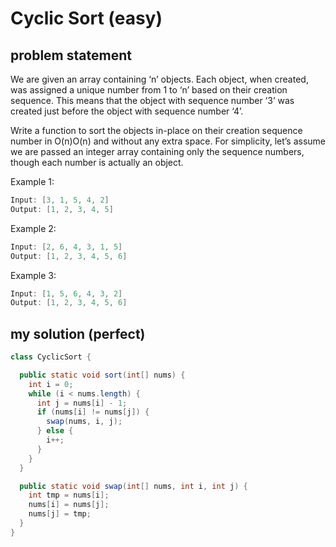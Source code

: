 # Cyclic Sort (easy)

## problem statement

We are given an array containing ‘n’ objects. Each object, when created, was assigned a unique number from 1 to ‘n’ based on their creation sequence. This means that the object with sequence number ‘3’ was created just before the object with sequence number ‘4’.

Write a function to sort the objects in-place on their creation sequence number in O(n)O(n) and without any extra space. For simplicity, let’s assume we are passed an integer array containing only the sequence numbers, though each number is actually an object.

Example 1:

```java
Input: [3, 1, 5, 4, 2]
Output: [1, 2, 3, 4, 5]
```

Example 2:

```java
Input: [2, 6, 4, 3, 1, 5]
Output: [1, 2, 3, 4, 5, 6]
```

Example 3:

```java
Input: [1, 5, 6, 4, 3, 2]
Output: [1, 2, 3, 4, 5, 6]
```

## my solution (perfect)

```java
class CyclicSort {

  public static void sort(int[] nums) {
    int i = 0;
    while (i < nums.length) {
      int j = nums[i] - 1;
      if (nums[i] != nums[j]) {
        swap(nums, i, j);
      } else {
        i++;
      }
    }
  }

  public static void swap(int[] nums, int i, int j) {
    int tmp = nums[i];
    nums[i] = nums[j];
    nums[j] = tmp;
  }
}
```
